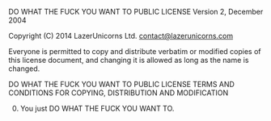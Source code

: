  DO WHAT THE FUCK YOU WANT TO PUBLIC LICENSE 
           Version 2, December 2004 

 Copyright (C) 2014 LazerUnicorns Ltd. <contact@lazerunicorns.com> 

 Everyone is permitted to copy and distribute verbatim or modified 
 copies of this license document, and changing it is allowed as long 
 as the name is changed. 

 DO WHAT THE FUCK YOU WANT TO PUBLIC LICENSE 
 TERMS AND CONDITIONS FOR COPYING, DISTRIBUTION AND MODIFICATION 

  0. You just DO WHAT THE FUCK YOU WANT TO.

